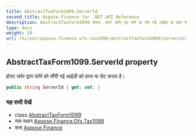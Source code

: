 ```yaml
---
title: AbstractTaxForm1099.ServerId
second_title: Aspose.Finance for .NET API Reference
description: AbstractTaxForm1099 संपत्त. हस्ट सर्वर द्वर फर्म क संप गई आईड क प्रप्त य सेट करत है
type: docs
weight: 20
url: /hi/net/aspose.finance.ofx.tax1099/abstracttaxform1099/serverid/
---
```

## AbstractTaxForm1099.ServerId property

होस्‍ट सर्वर द्वारा फॉर्म को सौंपी गई आईडी को प्राप्त या सेट करता है।

```csharp
public string ServerId { get; set; }
```

### यह सभी देखें

* class [AbstractTaxForm1099](../)
* नाम स्थान [Aspose.Finance.Ofx.Tax1099](../../abstracttaxform1099/)
* सभा [Aspose.Finance](../../../)


